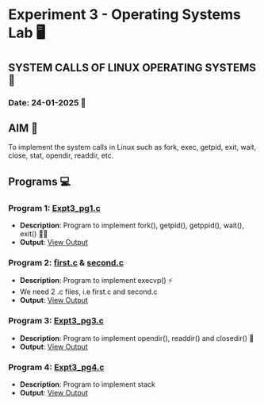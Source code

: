 # Experiment 3 - Operating Systems Lab 🖥️
## SYSTEM CALLS OF LINUX OPERATING SYSTEMS 🐧
### Date: 24-01-2025 📅

## AIM 🎯
To implement the system calls in Linux such as fork, exec, getpid, exit, wait, close, stat, opendir, readdir, etc.

## Programs 💻

### Program 1: [Expt3_pg1.c](https://github.com/iamkarthik2004/S4-OS-LAB-KTU-2025/blob/main/Expt3%20(24-01-2025)/Expt3_pg1.c)
- **Description**: Program to implement fork(), getpid(), getppid(), wait(), exit() 🧑‍💻
- **Output**: [View Output](https://github.com/iamkarthik2004/S4-OS-LAB-KTU-2025/blob/main/Expt3%20(24-01-2025)/Expt3_pg1.c)

### Program 2: [first.c](https://github.com/iamkarthik2004/S4-OS-LAB-KTU-2025/blob/main/Expt3%20(24-01-2025)/first.c) & [second.c](https://github.com/iamkarthik2004/S4-OS-LAB-KTU-2025/blob/main/Expt3%20(24-01-2025)/second.c)
- **Description**: Program to implement execvp() ⚡
- We need 2 .c files, i.e first.c and second.c
- **Output**: [View Output](https://github.com/iamkarthik2004/S4-OS-LAB-KTU-2025/blob/main/Expt3%20(24-01-2025)/Expt3_pg2.png)

### Program 3: [Expt3_pg3.c](https://github.com/iamkarthik2004/S4-OS-LAB-KTU-2025/blob/main/Expt3%20(24-01-2025)/Expt3_pg3.c)
- **Description**: Program to implement opendir(), readdir() and closedir() 📂
- **Output**: [View Output](https://github.com/iamkarthik2004/S4-OS-LAB-KTU-2025/blob/main/Expt3%20(24-01-2025)/Expt3_pg3.png)

### Program 4: [Expt3_pg4.c](https://github.com/iamkarthik2004/S4-OS-LAB-KTU-2025/blob/main/Expt3%20(24-01-2025)/Expt3_pg4.c)
- **Description**: Program to implement stack
- **Output**: [View Output]()
